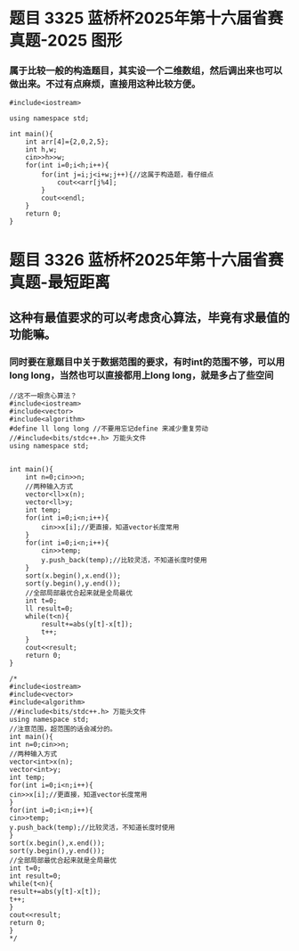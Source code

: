 # 题目 3325 蓝桥杯2025年第十六届省赛真题-2025 图形
### 属于比较一般的构造题目，其实设一个二维数组，然后调出来也可以做出来。不过有点麻烦，直接用这种比较方便。
```
#include<iostream>

using namespace std;

int main(){
	int arr[4]={2,0,2,5};
	int h,w;
	cin>>h>>w;
	for(int i=0;i<h;i++){
		for(int j=i;j<i+w;j++){//这属于构造题，看仔细点
			cout<<arr[j%4];
		}
		cout<<endl;
	}
	return 0;
}

```
# 题目 3326 蓝桥杯2025年第十六届省赛真题-最短距离
## 这种有最值要求的可以考虑贪心算法，毕竟有求最值的功能嘛。
### 同时要在意题目中关于数据范围的要求，有时int的范围不够，可以用long long，当然也可以直接都用上long long，就是多占了些空间
```
//这不一眼贪心算法？
#include<iostream>
#include<vector>
#include<algorithm>
#define ll long long //不要用忘记define 来减少重复劳动
//#include<bits/stdc++.h> 万能头文件
using namespace std;


int main(){
	int n=0;cin>>n;
	//两种输入方式
	vector<ll>x(n);
	vector<ll>y;
	int temp;
	for(int i=0;i<n;i++){
		cin>>x[i];//更直接，知道vector长度常用
	}
	for(int i=0;i<n;i++){
		cin>>temp;
		y.push_back(temp);//比较灵活，不知道长度时使用
	}
	sort(x.begin(),x.end());
	sort(y.begin(),y.end());
	//全部局部最优合起来就是全局最优
	int t=0;
	ll result=0;
	while(t<n){
		result+=abs(y[t]-x[t]);
		t++;
	}
	cout<<result;
	return 0;
}

/*
#include<iostream>
#include<vector>
#include<algorithm>
//#include<bits/stdc++.h> 万能头文件
using namespace std;
//注意范围，超范围的话会减分的。
int main(){
int n=0;cin>>n;
//两种输入方式
vector<int>x(n);
vector<int>y;
int temp;
for(int i=0;i<n;i++){
cin>>x[i];//更直接，知道vector长度常用
}
for(int i=0;i<n;i++){
cin>>temp;
y.push_back(temp);//比较灵活，不知道长度时使用
}
sort(x.begin(),x.end());
sort(y.begin(),y.end());
//全部局部最优合起来就是全局最优
int t=0;
int result=0;
while(t<n){
result+=abs(y[t]-x[t]);
t++;
}
cout<<result;
return 0;
}
*/
```
